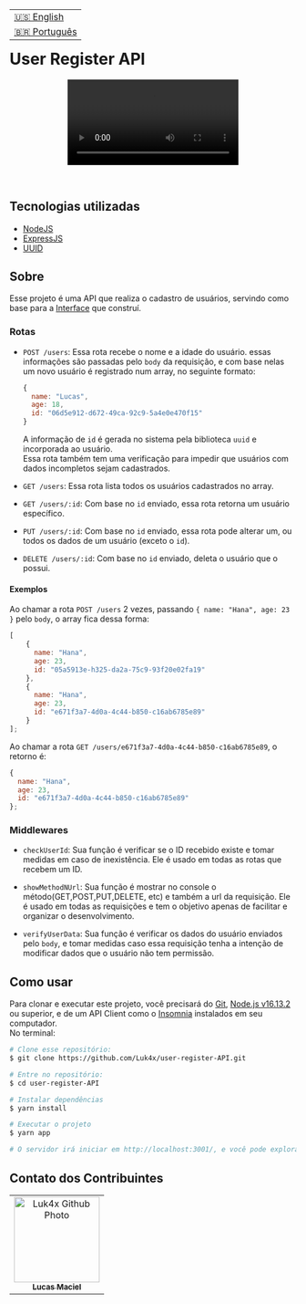 <table align="right">
  <tr>
    <td>
      <a href="readme-en.md">🇺🇸 English</a>
    </td>
  </tr>
  <tr>
    <td>
      <a href="README.md">🇧🇷 Português</a>
    </td>
  </tr>
</table>
<br>

# User Register API
<p align="center">
  <video src="https://user-images.githubusercontent.com/86276393/173689507-cae47ac3-b85c-495f-8cd2-d548301d0610.mp4">
</p>
<br>

## Tecnologias utilizadas
- [NodeJS](https://nodejs.org)
- [ExpressJS](https://expressjs.com/)
- [UUID](https://www.uuidgenerator.net/)

## Sobre
Esse projeto é uma API que realiza o cadastro de usuários, servindo como base para a [Interface](https://github.com/Luk4x/user-register-interface) que construí.

### Rotas
-   `POST /users`: Essa rota recebe o nome e a idade do usuário. essas informações são passadas pelo `body` da requisição, e com base nelas um novo usuário é registrado num array, no seguinte formato:
    
    ```js
    {
      name: "Lucas",
      age: 18,
      id: "06d5e912-d672-49ca-92c9-5a4e0e470f15"
    }
    ```

    A informação de `id` é gerada no sistema pela biblioteca `uuid` e incorporada ao usuário.<br>
    Essa rota também tem uma verificação para impedir que usuários com dados incompletos sejam cadastrados.

-   `GET /users`: Essa rota lista todos os usuários cadastrados no array.

-   `GET /users/:id`: Com base no `id` enviado, essa rota retorna um usuário específico.

-   `PUT /users/:id`: Com base no `id` enviado, essa rota pode alterar um, ou todos os dados de um usuário (exceto o `id`).
  
-   `DELETE /users/:id`:  Com base no `id` enviado, deleta o usuário que o possui.

#### Exemplos
Ao chamar a rota `POST /users` 2 vezes, passando `{ name: "Hana", age: 23 }` pelo `body`, o array fica dessa forma:

```js
[
    {
      name: "Hana",
      age: 23,
      id: "05a5913e-h325-da2a-75c9-93f20e02fa19"
    },
    {
      name: "Hana",
      age: 23,
      id: "e671f3a7-4d0a-4c44-b850-c16ab6785e89"
    }
];
```

Ao chamar a rota `GET /users/e671f3a7-4d0a-4c44-b850-c16ab6785e89`, o retorno é:

```js
{
  name: "Hana",
  age: 23,
  id: "e671f3a7-4d0a-4c44-b850-c16ab6785e89"
};
```

### Middlewares
- `checkUserId`: Sua função é verificar se o ID recebido existe e tomar medidas em caso de inexistência. Ele é usado em todas as rotas que recebem um ID.

- `showMethodNUrl`: Sua função é mostrar no console o método(GET,POST,PUT,DELETE, etc) e também a url da requisição. Ele é usado em todas as requisições e tem o objetivo apenas de facilitar e organizar o desenvolvimento.

- `verifyUserData`: Sua função é verificar os dados do usuário enviados pelo `body`, e tomar medidas caso essa requisição tenha a intenção de modificar dados que o usuário não tem permissão.

## Como usar
Para clonar e executar este projeto, você precisará do [Git](https://git-scm.com/), [Node.js v16.13.2](https://nodejs.org/en/) ou superior, e de um API Client como o [Insomnia](https://insomnia.rest/) instalados em seu computador.<br>No terminal:

```bash
# Clone esse repositório:
$ git clone https://github.com/Luk4x/user-register-API.git

# Entre no repositório:
$ cd user-register-API

# Instalar dependências 
$ yarn install

# Executar o projeto
$ yarn app

# O servidor irá iniciar em http://localhost:3001/, e você pode explorá-lo usando o Insomnia.
```

## Contato dos Contribuintes
<table>
  <tr>
    <td align="center">
      <a href="https://www.linkedin.com/in/lucasmacielf/">
        <img src="https://avatars.githubusercontent.com/Luk4x" width="150px;" alt="Luk4x Github Photo"/><br>
        <sub>
          <b>Lucas Maciel</b>
        </sub>
      </a>
    </td>
  </tr>
</table>
